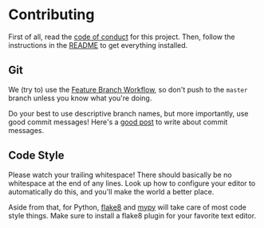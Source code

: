 
# Contributing

First of all, read the [code of conduct][cc] for this project.
Then, follow the instructions in the [README][readme] to get everything installed.

## Git

We (try to) use the [Feature Branch Workflow][feat-branch], so don't push to the
`master` branch unless you know what you're doing.

Do your best to use descriptive branch names, but more importantly, use good
commit messages!
Here's a [good post][commit] to write about commit messages.

## Code Style

Please watch your trailing whitespace! There should basically be no whitespace
at the end of any lines. Look up how to configure your editor to automatically
do this, and you'll make the world a better place.

Aside from that, for Python, [flake8][] and [mypy][] will take care of most code
style things. Make sure to install a flake8 plugin for your favorite text
editor.

[cc]: CODE_OF_CONDUCT.md
[readme]: README.md
[flake8]: http://flake8.pycqa.org/en/latest/
[mypy]: http://mypy-lang.org/
[commit]: https://chris.beams.io/posts/git-commit/
[feat-branch]: https://www.atlassian.com/git/tutorials/comparing-workflows#feature-branch-workflow
